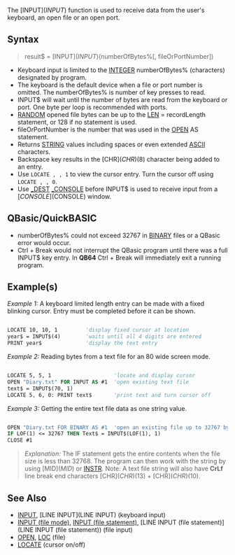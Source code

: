 The [INPUT$](INPUT$) function is used to receive data from the user's keyboard, an open file or an open port.


## Syntax

>  result$ = [INPUT$](INPUT$)(numberOfBytes%[, fileOrPortNumber])


* Keyboard input is limited to the [INTEGER](INTEGER) numberOfBytes% (characters) designated by program.
* The keyboard is the default device when a file or port number is omitted. The numberOfBytes% is number of key presses to read.
* INPUT$ will wait until the number of bytes are read from the keyboard or port. One byte per loop is recommended with ports.
* [RANDOM](RANDOM) opened file bytes can be up to the [LEN](LEN) = recordLength statement, or 128 if no statement is used.
* fileOrPortNumber is the number that was used in the [OPEN](OPEN) AS statement.
* Returns [STRING](STRING) values including spaces or even extended [ASCII](ASCII) characters.
* Backspace key results in the [CHR$](CHR$)(8) character being added to an entry.
* Use `LOCATE , , 1` to view the cursor entry. Turn the cursor off using `LOCATE , , 0`.
* Use [_DEST](_DEST) [_CONSOLE](_CONSOLE) before INPUT$ is used  to receive input from a [$CONSOLE]($CONSOLE) window.


## QBasic/QuickBASIC

* numberOfBytes% could not exceed 32767 in [BINARY](BINARY) files or a QBasic error would occur. 
* Ctrl + Break would not interrupt the QBasic program until there was a full INPUT$ key entry. In **QB64** Ctrl + Break will immediately exit a running program.


## Example(s)

*Example 1:* A keyboard limited length entry can be made with a fixed blinking cursor. Entry must be completed before it can be shown.

```vb

LOCATE 10, 10, 1         'display fixed cursor at location
year$ = INPUT$(4)        'waits until all 4 digits are entered
PRINT year$              'display the text entry 

```


*Example 2:* Reading bytes from a text file for an 80 wide screen mode.

```vb

LOCATE 5, 5, 1                    'locate and display cursor
OPEN "Diary.txt" FOR INPUT AS #1  'open existing text file
text$ = INPUT$(70, 1)
LOCATE 5, 6, 0: PRINT text$       'print text and turn cursor off 

```


*Example 3:* Getting the entire text file data as one string value.

```vb

OPEN "Diary.txt FOR BINARY AS #1  'open an existing file up to 32767 bytes
IF LOF(1) <= 32767 THEN Text$ = INPUT$(LOF(1), 1)
CLOSE #1 

```
> *Explanation:* The IF statement gets the entire contents when the file size is less than 32768. The program can then work with the string by using [MID$](MID$) or [INSTR](INSTR). Note: A text file string will also have **CrLf** line break end characters [CHR$](CHR$)(13) + [CHR$](CHR$)(10).


## See Also

* [INPUT](INPUT), [LINE INPUT](LINE INPUT) (keyboard input)
* [INPUT (file mode)](INPUT (file mode)), [INPUT (file statement)](INPUT (file statement)), [LINE INPUT (file statement)](LINE INPUT (file statement)) (file input)
* [OPEN](OPEN), [LOC](LOC) (file) 
* [LOCATE](LOCATE) (cursor on/off)




